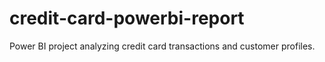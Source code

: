 # credit-card-powerbi-report
Power BI project analyzing credit card transactions and customer profiles.
